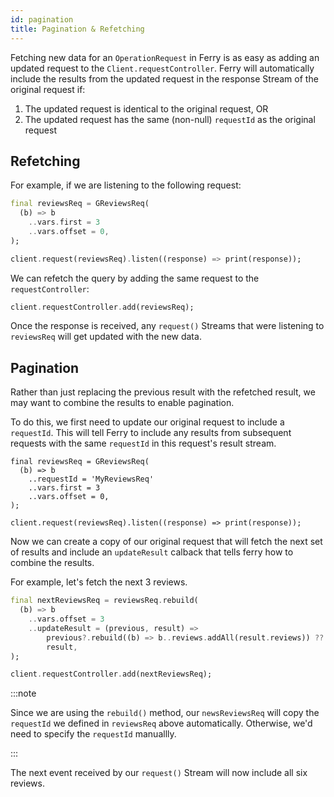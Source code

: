 ```yaml
---
id: pagination
title: Pagination & Refetching
---
```


Fetching new data for an `OperationRequest` in Ferry is as easy as adding an updated request to the `Client.requestController`. Ferry will automatically include the results from the updated request in the response Stream of the original request if:

1. The updated request is identical to the original request, OR
2. The updated request has the same (non-null) `requestId` as the original request

## Refetching

For example, if we are listening to the following request:

```dart
final reviewsReq = GReviewsReq(
  (b) => b
    ..vars.first = 3
    ..vars.offset = 0,
);

client.request(reviewsReq).listen((response) => print(response));
```

We can refetch the query by adding the same request to the `requestController`:

```dart
client.requestController.add(reviewsReq);
```

Once the response is received, any `request()` Streams that were listening to `reviewsReq` will get updated with the new data.

## Pagination

Rather than just replacing the previous result with the refetched result, we may want to combine the results to enable pagination.

To do this, we first need to update our original request to include a `requestId`. This will tell Ferry to include any results from subsequent requests with the same `requestId` in this request's result stream.

```dart{3}
final reviewsReq = GReviewsReq(
  (b) => b
    ..requestId = 'MyReviewsReq'
    ..vars.first = 3
    ..vars.offset = 0,
);

client.request(reviewsReq).listen((response) => print(response));
```

Now we can create a copy of our original request that will fetch the next set of results and include an `updateResult` calback that tells ferry how to combine the results.

For example, let's fetch the next 3 reviews.

```dart
final nextReviewsReq = reviewsReq.rebuild(
  (b) => b
    ..vars.offset = 3
    ..updateResult = (previous, result) =>
        previous?.rebuild((b) => b..reviews.addAll(result.reviews)) ??
        result,
);

client.requestController.add(nextReviewsReq);
```

:::note

Since we are using the `rebuild()` method, our `newsReviewsReq` will copy the `requestId` we defined in `reviewsReq` above automatically. Otherwise, we'd need to specify the `requestId` manuallly.

:::

The next event received by our `request()` Stream will now include all six reviews.
